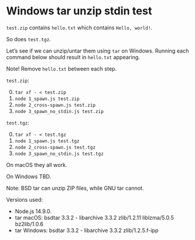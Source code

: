 # Windows tar unzip stdin test

`test.zip` contains `hello.txt` which contains `Hello, world!`.

So does `test.tgz`.

Let’s see if we can unzip/untar them using `tar` on Windows. Running each command below should result in `hello.txt` appearing.

Note! Remove `hello.txt` between each step.

`test.zip`:

0. `tar xf - < test.zip`
1. `node 1_spawn.js test.zip`
2. `node 2_cross-spawn.js test.zip`
3. `node 3_spawn_no_stdin.js test.zip`

`test.tgz`:

0. `tar xf - < test.tgz`
1. `node 1_spawn.js test.tgz`
2. `node 2_cross-spawn.js test.tgz`
3. `node 3_spawn_no_stdin.js test.tgz`

On macOS they all work.

On Windows TBD.

Note: BSD tar can unzip ZIP files, while GNU tar cannot.

Versions used:

- Node.js 14.9.0.
- tar macOS: bsdtar 3.3.2 - libarchive 3.3.2 zlib/1.2.11 liblzma/5.0.5 bz2lib/1.0.6
- tar Windows: bsdtar 3.3.2 - libarchive 3.3.2 zlib/1.2.5.f-ipp
